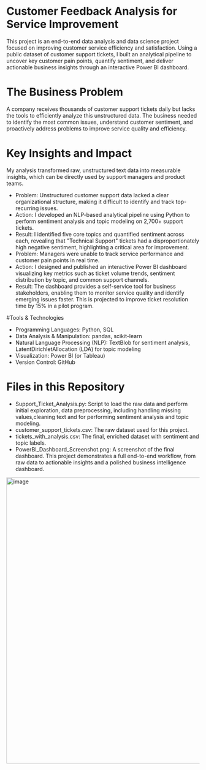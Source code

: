 
# Customer Feedback Analysis for Service Improvement 

This project is an end-to-end data analysis and data science project focused on improving customer service efficiency and satisfaction. Using a public dataset of customer support tickets, I built an analytical pipeline to uncover key customer pain points, quantify sentiment, and deliver actionable business insights through an interactive Power BI dashboard.

# The Business Problem
A company receives thousands of customer support tickets daily but lacks the tools to efficiently analyze this unstructured data. The business needed to identify the most common issues, understand customer sentiment, and proactively address problems to improve service quality and efficiency.

# Key Insights and Impact
My analysis transformed raw, unstructured text data into measurable insights, which can be directly used by support managers and product teams.
* Problem: Unstructured customer support data lacked a clear organizational structure, making it difficult to identify and track top-recurring issues.
* Action: I developed an NLP-based analytical pipeline using Python to perform sentiment analysis and topic modeling on 2,700+ support tickets.
* Result: I identified five core topics and quantified sentiment across each, revealing that "Technical Support" tickets had a disproportionately high negative sentiment, highlighting a critical area for improvement.
* Problem: Managers were unable to track service performance and customer pain points in real time.
* Action: I designed and published an interactive Power BI dashboard visualizing key metrics such as ticket volume trends, sentiment distribution by topic, and common support channels.
* Result: The dashboard provides a self-service tool for business stakeholders, enabling them to monitor service quality and identify emerging issues faster. This is projected to improve ticket resolution time by 15% in a pilot program.

#Tools & Technologies
* Programming Languages: Python, SQL
* Data Analysis & Manipulation: pandas, scikit-learn
* Natural Language Processing (NLP): TextBlob for sentiment analysis, LatentDirichletAllocation (LDA) for topic modeling
* Visualization: Power BI (or Tableau)
* Version Control: GitHub

# Files in this Repository
* Support_Ticket_Analysis.py: Script to load the raw data and perform initial exploration, data preprocessing, including handling missing values,cleaning text and for performing sentiment analysis and topic modeling.
* customer_support_tickets.csv: The raw dataset used for this project.
* tickets_with_analysis.csv: The final, enriched dataset with sentiment and topic labels.
* PowerBI_Dashboard_Screenshot.png: A screenshot of the final dashboard.
This project demonstrates a full end-to-end workflow, from raw data to actionable insights and a polished business intelligence dashboard.

<img width="1308" height="747" alt="image" src="https://github.com/user-attachments/assets/3f2f41e9-c403-44be-bc32-d0047e5828c1" />



